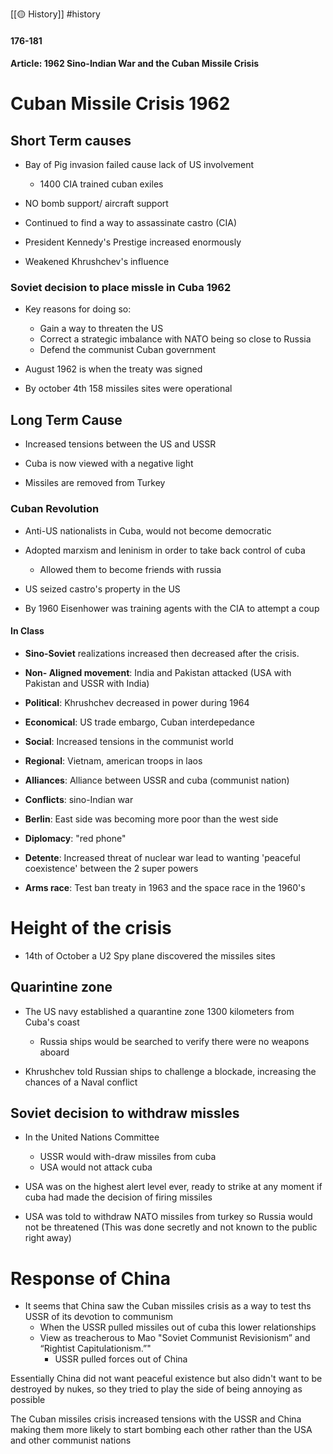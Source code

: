 [[🟡 History]] #history 

#### 176-181
#### Article: 1962 Sino-Indian War and the Cuban Missile Crisis

# Cuban Missile Crisis 1962
## Short Term causes 

- Bay of Pig invasion failed cause lack of US involvement
	- 1400 CIA trained cuban exiles 
- NO bomb support/ aircraft support 
- Continued to find a way to assassinate castro (CIA)

- President Kennedy's Prestige increased enormously 
- Weakened Khrushchev's influence 

### Soviet decision to place missle in Cuba 1962
- Key reasons for doing so:
	- Gain a way to threaten the US 
	- Correct a strategic imbalance with NATO being so close to Russia 
	- Defend the communist Cuban government 

- August 1962 is when the treaty was signed 
- By october 4th 158 missiles sites were operational 

## Long Term Cause

- Increased tensions between the US and USSR 

- Cuba is now viewed with a negative light 

- Missiles are removed from Turkey

### Cuban Revolution 
- Anti-US nationalists in Cuba, would not become democratic 
- Adopted marxism and leninism in order to take back control of cuba 
	- Allowed them to become friends with russia 

- US seized castro's property in the US 
- By 1960 Eisenhower was training agents with the CIA to attempt a coup 




#### In Class 

- **Sino-Soviet** realizations increased then decreased after the crisis. 
- **Non- Aligned movement**: India and Pakistan attacked (USA with Pakistan and USSR with India) 

- **Political**: Khrushchev decreased in power during 1964
- **Economical**: US trade embargo, Cuban interdepedance
- **Social**: Increased tensions in the communist world 

- **Regional**: Vietnam, american troops in laos
- **Alliances**: Alliance between USSR and cuba (communist nation)

- **Conflicts**: sino-Indian war 

- **Berlin**: East side was becoming more poor than the west side

- **Diplomacy**: "red phone"
- **Detente**: Increased threat of nuclear war lead to wanting 'peaceful coexistence' between the 2 super powers
- **Arms race**: Test ban treaty in 1963 and the space race in the 1960's


# Height of the crisis 

- 14th of October a U2 Spy plane discovered the missiles sites 

## Quarintine zone 

- The US navy established a quarantine zone 1300 kilometers from Cuba's coast 
	- Russia ships would be searched to verify there were no weapons aboard 

- Khrushchev told Russian ships to challenge a blockade, increasing the chances of a Naval conflict 

## Soviet decision to withdraw missles 
- In the United Nations Committee 
	- USSR would with-draw missiles from cuba 
	- USA would not attack cuba 

- USA was on the highest alert level ever, ready to strike at any moment if cuba had made the decision of firing missiles 

- USA was told to withdraw NATO missiles from turkey so Russia would not be threatened (This was done secretly and not known to the public right away)

# Response of China 

- It seems that China saw the Cuban missiles crisis as a way to test ths USSR of its devotion to communism 
	- When the USSR pulled missiles out of cuba this lower relationships 
	- View as treacherous to Mao "Soviet Communist Revisionism” and “Rightist Capitulationism.”"
		- USSR pulled forces out of China 

Essentially China did not want peaceful existence but also didn't want to be destroyed by nukes, so they tried to play the side of being annoying as possible 

The Cuban missiles crisis increased tensions with the USSR and China making them more likely to start bombing each other rather than the USA and other communist nations 